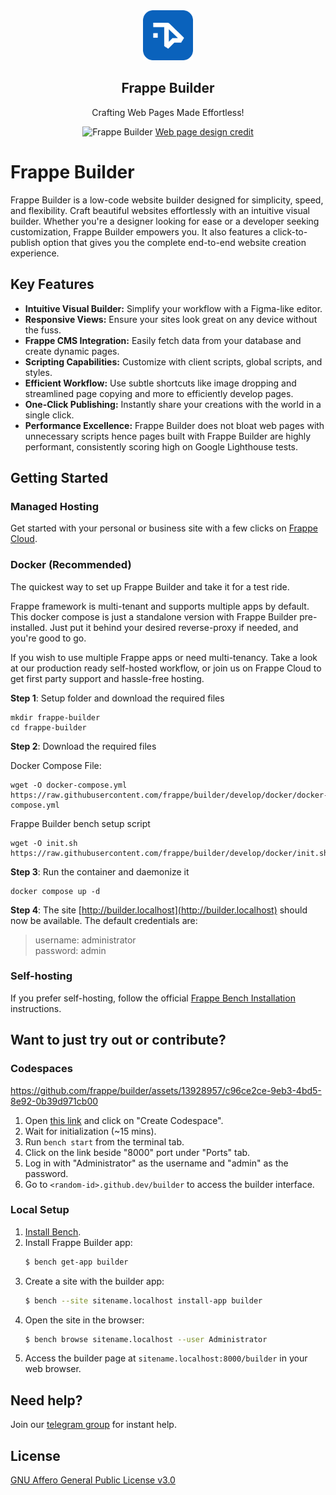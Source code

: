 <div align="center">
    <a href="https://frappe.io/products/builder">
        <img src="https://raw.githubusercontent.com/frappe/builder/master/frontend/public/builder_logo.png" height="80" alt="Frappe Builder Logo">
    </a>
    <h2>Frappe Builder</h2>
    <p>Crafting Web Pages Made Effortless!</p>

![Frappe Builder](https://github.com/user-attachments/assets/e906545e-101e-4d55-8a25-2c4f6380ea5e)
[Web page design credit](https://www.figma.com/community/file/949266436474872912)
</div>

# Frappe Builder

Frappe Builder is a low-code website builder designed for simplicity, speed, and flexibility. Craft beautiful websites effortlessly with an intuitive visual builder. Whether you're a designer looking for ease or a developer seeking customization, Frappe Builder empowers you. It also features a click-to-publish option that gives you the complete end-to-end website creation experience.

## Key Features

- **Intuitive Visual Builder:** Simplify your workflow with a Figma-like editor.
- **Responsive Views:** Ensure your sites look great on any device without the fuss.
- **Frappe CMS Integration:** Easily fetch data from your database and create dynamic pages.
- **Scripting Capabilities:** Customize with client scripts, global scripts, and styles.
- **Efficient Workflow:** Use subtle shortcuts like image dropping and streamlined page copying and more to efficiently develop pages.
- **One-Click Publishing:** Instantly share your creations with the world in a single click.
- **Performance Excellence:** Frappe Builder does not bloat web pages with unnecessary scripts hence pages built with Frappe Builder are highly performant, consistently scoring high on Google Lighthouse tests.

## Getting Started

### Managed Hosting

Get started with your personal or business site with a few clicks on [Frappe Cloud](https://frappecloud.com/builder/signup).

### Docker (Recommended)

The quickest way to set up Frappe Builder and take it for a test ride.

Frappe framework is multi-tenant and supports multiple apps by default. This docker compose is just a standalone version with Frappe Builder pre-installed. Just put it behind your desired reverse-proxy if needed, and you're good to go.  
  
If you wish to use multiple Frappe apps or need multi-tenancy. Take a look at our production ready self-hosted workflow, or join us on Frappe Cloud to get first party support and hassle-free hosting.

**Step 1**: Setup folder and download the required files

    mkdir frappe-builder
    cd frappe-builder

**Step 2**: Download the required files

Docker Compose File:

    wget -O docker-compose.yml https://raw.githubusercontent.com/frappe/builder/develop/docker/docker-compose.yml

Frappe Builder bench setup script

    wget -O init.sh https://raw.githubusercontent.com/frappe/builder/develop/docker/init.sh

**Step 3**: Run the container and daemonize it

    docker compose up -d

**Step 4**: The site [http://builder.localhost](http://builder.localhost) should now be available. The default credentials are:

> username: administrator  
> password: admin

### Self-hosting

If you prefer self-hosting, follow the official [Frappe Bench Installation](https://github.com/frappe/bench#installation) instructions.

## Want to just try out or contribute?

### Codespaces

https://github.com/frappe/builder/assets/13928957/c96ce2ce-9eb3-4bd5-8e92-0b39d971cb00

1. Open [this link](https://github.com/codespaces/new?hide_repo_select=true&ref=master&repo=587413812&skip_quickstart=true&machine=standardLinux32gb&devcontainer_path=.devcontainer%2Fdevcontainer.json&geo=SoutheastAsia) and click on "Create Codespace".
2. Wait for initialization (~15 mins).
3. Run `bench start` from the terminal tab.
4. Click on the link beside "8000" port under "Ports" tab.
5. Log in with "Administrator" as the username and "admin" as the password.
6. Go to `<random-id>.github.dev/builder` to access the builder interface.

### Local Setup

1. [Install Bench](https://github.com/frappe/bench).
2. Install Frappe Builder app:
    ```sh
    $ bench get-app builder
    ```
3. Create a site with the builder app:
    ```sh
    $ bench --site sitename.localhost install-app builder
    ```
4. Open the site in the browser:
    ```sh
    $ bench browse sitename.localhost --user Administrator
    ```
5. Access the builder page at `sitename.localhost:8000/builder` in your web browser.

## Need help?

Join our [telegram group](https://t.me/frappebuilder) for instant help.

## License

[GNU Affero General Public License v3.0](LICENSE)

